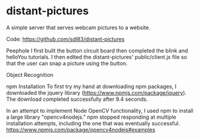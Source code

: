 # distant-pictures
A simple server that serves webcam pictures to a website. 


Code: https://github.com/sdl83/distant-pictures

Peephole
I first built the button circuit board then completed the blink and helloYou tutorials. I then edited the distant-pictures' public/client.js file so that the user can snap a picture using the button.

Object Recognition


npm Installation
To first try my hand at downloading npm packages, I downloaded the jquery library (https://www.npmjs.com/package/jquery). The download completed successfully after 9.4 seconds.

In an attempt to implement Node OpenCV functionality, I used npm to install a large library "opencv4nodejs." npm stopped responding at multiple installation attempts, including the one that was eventually successful.
https://www.npmjs.com/package/opencv4nodejs#examples


